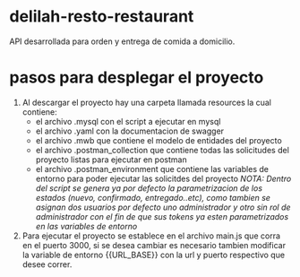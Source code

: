 # delilah-resto-restaurant
API desarrollada para orden y entrega de comida a domicilio.

# pasos para desplegar el proyecto

1. Al descargar el proyecto hay una carpeta llamada resources la cual contiene:
    * el archivo .mysql con el script a ejecutar en mysql
    * el archivo .yaml con la documentacion de swagger
    * el archivo .mwb que contiene el modelo de entidades del proyecto
    * el archivo .postman_collection que contiene todas las solicitudes del proyecto listas para ejecutar en postman
    * el archivo .postman_environment que contiene las variables de entorno para poder ejecutar las solicitdes del proyecto
    *NOTA: Dentro del script se genera ya por defecto la parametrizacion de los estados (nuevo, confirmado, entregado..etc), como tambien se asignan dos usuarios por defecto uno administrador y otro sin rol de administrador con el fin de que sus tokens ya esten parametrizados en las variables de entorno*
2. Para ejecutar el proyecto se establece en el archivo main.js que corra en el puerto 3000, si se desea cambiar es necesario tambien modificar la variable de entorno {{URL_BASE}} con la url y puerto respectivo que desee correr.

